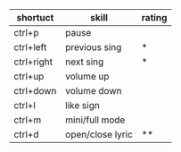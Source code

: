 | shortuct   | skill            | rating |
| ---------- | ---------------- | ------ |
| ctrl+p     | pause            |        |
| ctrl+left  | previous sing    |*        |
| ctrl+right | next sing        | *       |
| ctrl+up    | volume up        |        |
| ctrl+down  | volume down      |        |
| ctrl+l     | like sign        |        |
| ctrl+m     | mini/full  mode  |        |
| ctrl+d     | open/close lyric |**        |
